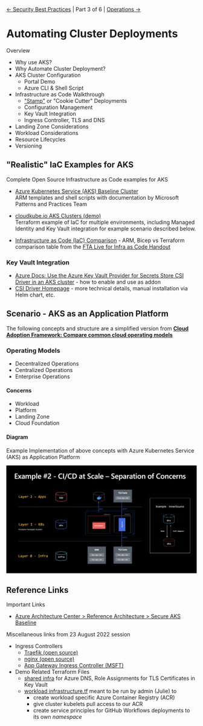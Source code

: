 
[&larr; Security Best Practices](./2-security-best-practices.md) | Part 3 of 6 | [Operations &rarr;](./4-operations.md)

# Automating Cluster Deployments

Overview

- Why use AKS?
- Why Automate Cluster Deployment?
- AKS Cluster Configuration
  - Portal Demo
  - Azure CLI & Shell Script
- Infrastructure as Code Walkthrough
  - ["Stamp"](https://docs.microsoft.com/en-us/azure/architecture/patterns/deployment-stamp) or "Cookie Cutter" Deployments
  - Configuration Management
  - Key Vault Integration
  - Ingress Controller, TLS and DNS 
- Landing Zone Considerations
- Workload Considerations
- Resource Lifecycles
- Versioning
 
## "Realistic" IaC Examples for AKS

Complete Open Source Infrastructure as Code examples for AKS

- [Azure Kubernetes Service (AKS) Baseline Cluster](https://github.com/mspnp/aks-baseline/)  
  ARM templates and shell scripts with documentation by Microsoft Patterns and Practices Team
  
- [cloudkube.io AKS Clusters (demo)](https://github.com/julie-ng/cloudkube-aks-clusters)  
  Terraform example of IaC for multiple environments, including Managed Identity and Key Vault integration for example scenario described below.
  
- [Infrastructure as Code (IaC) Comparison](https://github.com/Azure/FTALive-Sessions/tree/main/content/devops/cicd-infra#infrastructure-as-code-iac-comparison) - ARM, Bicep vs Terraform comparison table from the [FTA Live for Infra as Code Handout](https://github.com/Azure/FTALive-Sessions/tree/main/content/devops/cicd-infra#infrastructure-as-code-iac-comparison)

### Key Vault Integration

- [Azure Docs: Use the Azure Key Vault Provider for Secrets Store CSI Driver in an AKS cluster](https://docs.microsoft.com/en-us/azure/aks/csi-secrets-store-driver) - how to enable and use as addon
- [CSI Driver Homepage](https://azure.github.io/secrets-store-csi-driver-provider-azure/docs/) - more technical details, manual installation via Helm chart, etc.

## Scenario - AKS as an Application Platform

The following concepts and structure are a simplified version from **[Cloud Adoption Framework: Compare common cloud operating models](https://docs.microsoft.com/en-us/azure/cloud-adoption-framework/operating-model/compare)**

### Operating Models

- Decentralized Operations
- Centralized Operations
- Enterprise Operations

#### Concerns

- Workload 
- Platform 
- Landing Zone 
- Cloud Foundation

#### Diagram

Example Implementation of above concepts with Azure Kubernetes Service (AKS) as Application Platform

![CI/CD Separations of Concerns](../../../images/cicd-separation-of-concerns.png)


## Reference Links

Important Links

- [Azure Architecture Center >  Reference Architecture > Secure AKS Baseline](https://docs.microsoft.com/en-us/azure/architecture/reference-architectures/containers/aks/secure-baseline-aks)

Miscellaneous links from 23 August 2022 session 

- Ingress Controllers
  - [Traefik (open source)](https://doc.traefik.io/traefik/providers/kubernetes-ingress/)
  - [nginx (open source)](https://kubernetes.github.io/ingress-nginx/)
  - [App Gateway Ingress Controller (MSFT)](https://docs.microsoft.com/en-us/azure/application-gateway/ingress-controller-overview)
- Demo Related Terraform Files
  - [shared infra](https://github.com/julie-ng/cloudkube-shared-infra) for Azure DNS, Role Assignments for TLS Certificates in Key Vault 
  - [workload infrastructure.tf](https://github.com/julie-ng/cloud-architecture-review/blob/main/infrastructure.tf) meant to be run by admin (Julie) to
    - create workload specific Azure Container Registry (ACR)
    - give cluster kubelets pull access to our ACR
    - create service principles for GitHub Workflows deployments to its own *namespace*
